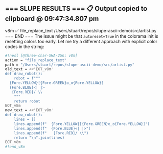 === SLUPE RESULTS ===
📋 Output copied to clipboard @ 09:47:34.807 pm
---------------------
v8m ✅ file_replace_text /Users/stuart/repos/slupe-ascii-demo/src/artist.py
=== END ===
The issue might be that `autoreset=True` in the colorama init is resetting colors too early. Let me try a different approach with explicit color codes in the string:

```sh nesl
#!nesl [@three-char-SHA-256: v8m]
action = "file_replace_text"
path = "/Users/stuart/repos/slupe-ascii-demo/src/artist.py"
old_text = <<'EOT_v8m'
def draw_robot():
    robot = f"""
  {Fore.YELLOW}[{Fore.GREEN}o_o{Fore.YELLOW}]
  {Fore.BLUE}<| |>
   {Fore.RED}/ \\
    """
    return robot
EOT_v8m
new_text = <<'EOT_v8m'
def draw_robot():
    lines = []
    lines.append(f"  {Fore.YELLOW}[{Fore.GREEN}o_o{Fore.YELLOW}]")
    lines.append(f"  {Fore.BLUE}<| |>")
    lines.append(f"   {Fore.RED}/ \\")
    return "\n".join(lines)
EOT_v8m
#!end_v8m
```